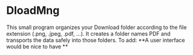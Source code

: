 # DloadMng
 
This small program organizes your Download folder according to the file extension (.png, .jpeg, .pdf, ...). It creates a folder names PDF and transports the data safely into those folders.
To add:
**A user interface would be nice to have **
